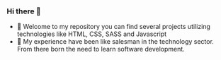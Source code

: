 ### Hi there 👋

- 🔭 Welcome to my repository you can find several projects utilizing  technologies like HTML, CSS, SASS and Javascript
- 🌱 My experience have been like salesman in the technology sector. From there born the need to learn software development.

<!--
**soyentrepreneur/soyentrepreneur** is a ✨ _special_ ✨ repository because its `README.md` (this file) appears on your GitHub profile.

Here are some ideas to get you started:


- 👯 I’m looking to collaborate on ...
- 🤔 I’m looking for help with ...
- 💬 Ask me about ...
- 📫 How to reach me: ...
- 😄 Pronouns: ...
- ⚡ Fun fact: ...
-->
